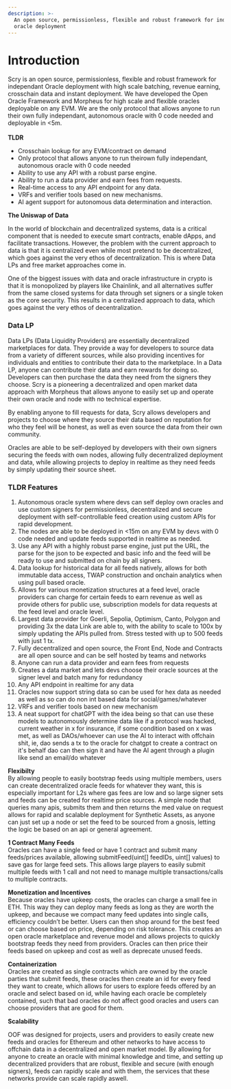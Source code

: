 ```yaml
---
description: >-
  An open source, permissionless, flexible and robust framework for independant
  oracle deployment
---
```


# Introduction

Scry is an open source, permissionless, flexible and robust framework for independant Oracle deployment with high scale batching, revenue earning, crosschain data and instant deployment. We have developed the Open Oracle Framework and Morpheus for high scale and flexible oracles deployable on any EVM. We are the only protocol that allows anyone to run their own fully independant, autonomous oracle with 0 code needed and deployable in <5m.\
\
**TLDR**

* Crosschain lookup for any EVM/contract on demand
* &#x20;Only protocol that allows anyone to run theirown fully independant, autonomous oracle with 0 code needed&#x20;
* Ability to use any API with a robust parse engine.&#x20;
* &#x20;Ability to run a data provider and earn fees from requests.&#x20;
* Real-time access to any API endpoint for any data.&#x20;
* VRFs and verifier tools based on new mechanisms.&#x20;
* &#x20;AI agent support for autonomous data determination and interaction.

**The Uniswap of Data**

In the world of blockchain and decentralized systems, data is a critical component that is needed to execute smart contracts, enable dApps, and facilitate transactions. However, the problem with the current approach to data is that it is centralized even while most pretend to be decentralized, which goes against the very ethos of decentralization. This is where Data LPs and free market approaches come in.

One of the biggest issues with data and oracle infrastructure in crypto is that it is monopolized by players like Chainlink, and all alternatives suffer from the same closed systems for data through set signers or a single token as the core security. This results in a centralized approach to data, which goes against the very ethos of decentralization.

### Data LP

Data LPs (Data Liquidity Providers) are essentially decentralized marketplaces for data. They provide a way for developers to source data from a variety of different sources, while also providing incentives for individuals and entities to contribute their data to the marketplace. In a Data LP, anyone can contribute their data and earn rewards for doing so. Developers can then purchase the data they need from the signers they choose. Scry is a pioneering a decentralized and open market data approach with Morpheus that allows anyone to easily set up and operate their own oracle and node with no technical expertise.

By enabling anyone to fill requests for data, Scry allows developers and projects to choose where they source their data based on reputation for who they feel will be honest, as well as even source the data from their own community.

Oracles are able to be self-deployed by developers with their own signers securing the feeds with own nodes, allowing fully decentralized deployment and data, while allowing projects to deploy in realtime as they need feeds by simply updating their source sheet.

### TLDR Features

1. Autonomous oracle system where devs can self deploy own oracles and use custom signers for permissionless, decentralized and secure deployment with self-controllable feed creation using custom APIs for rapid development.&#x20;
2. The nodes are able to be deployed in <15m on any EVM by devs with 0 code needed and update feeds supported in realtime as needed.&#x20;
3. &#x20;Use any API with a highly robust parse engine, just put the URL, the parse for the json to be expected and basic info and the feed will be ready to use and submitted on chain by all signers.&#x20;
4. Data lookup for historical data for all feeds natively, allows for both immutable data access, TWAP construction and onchain analytics when using pull based oracle.&#x20;
5. Allows for various monetization structures at a feed level, oracle providers can charge for certain feeds to earn revenue as well as provide others for public use, subscription models for data requests at the feed level and oracle level.&#x20;
6. &#x20;Largest data provider for Goerli, Sepolia, Optimism, Canto, Polygon and providing 3x the data Link are able to, with the ability to scale to 100x by simply updating the APIs pulled from. Stress tested with up to 500 feeds with just 1 tx.&#x20;
7. Fully decentralized and open source, the Front End, Node and Contracts are all open source and can be self hosted by teams and networks&#x20;
8. Anyone can run a data provider and earn fees from requests&#x20;
9. &#x20;Creates a data market and lets devs choose their oracle sources at the signer level and batch many for redundancy&#x20;
10. Any API endpoint in realtime for any data&#x20;
11. Oracles now support string data so can be used for hex data as needed as well as so can do non int based data for social/games/whatever
12. VRFs and verifier tools based on new mechanism
13. A neat support for chatGPT with the idea being so that can use these models to autonomously determine data like if a protocol was hacked, current weather in x for insurance, if some condition based on x was met, as well as DAOs/whoever can use the AI to interact with offchain shit, ie, dao sends a tx to the oracle for chatgpt to create a contract on it's behalf dao can then sign it and have the AI agent through a plugin like send an email/do whatever

**Flexibilty**\
By allowing people to easily bootstrap feeds using multiple members, users can create decentralized oracle feeds for whatever they want, this is especially important for L2s where gas fees are low and so large signer sets and feeds can be created for realtime price sources. A simple node that queries many apis, submits them and then returns the med value on request allows for rapid and scalable deployment for Synthetic Assets, as anyone can just set up a node or set the feed to be sourced from a gnosis, letting the logic be based on an api or general agreement.

**1 Contract Many Feeds**\
Oracles can have a single feed or have 1 contract and submit many feeds/prices available, allowing submitFeed(uint\[] feedIDs, uint\[] values) to save gas for large feed sets. This allows large players to easily submit multiple feeds with 1 call and not need to manage multiple transactions/calls to multiple contracts.

**Monetization and Incentives**\
Because oracles have upkeep costs, the oracles can charge a small fee in ETH. This way they can deploy many feeds as long as they are worth the upkeep, and because we compact many feed updates into single calls, efficiency couldn’t be better. Users can then shop around for the best feed or can choose based on price, depending on risk tolerance. This creates an open oracle marketplace and revenue model and allows projects to quickly bootstrap feeds they need from providers. Oracles can then price their feeds based on upkeep and cost as well as deprecate unused feeds.

**Containerization**\
Oracles are created as single contracts which are owned by the oracle parties that submit feeds, these oracles then create an id for every feed they want to create, which allows for users to explore feeds offered by an oracle and select based on id, while having each oracle be completely contained, such that bad oracles do not affect good oracles and users can choose providers that are good for them.

**Scalability**

OOF was designed for projects, users and providers to easily create new feeds and oracles for Ethereum and other networks to have access to offchain data in a decentralized and open market model. By allowing for anyone to create an oracle with minimal knowledge and time, and setting up decentralized providers that are robust, flexible and secure (with enough signers), feeds can rapidly scale and with them, the services that these networks provide can scale rapidly aswell.
